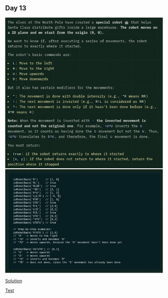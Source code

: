 ## Day 13

![instructions](./instructions1.png)
![instructions](./instructions2.png)

[Solution](./solution.js)

[Test](../../../tests/2024/day13.test.js)
